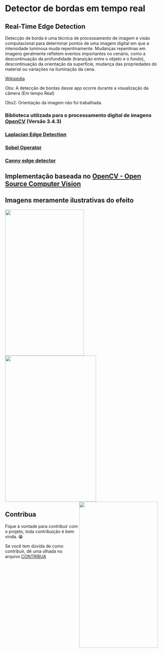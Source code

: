 # Detector de bordas em tempo real
## Real-Time Edge Detection

Detecção de borda é uma técnica de processamento de imagem e visão computacional para determinar pontos de uma imagem digital em que a intensidade luminosa muda repentinamente. Mudanças repentinas em imagens geralmente refletem eventos importantes no cenário, como a descontinuação da profundidade (transição entre o objeto e o fundo), descontinuação da orientação da superfície, mudança das propriedades do material ou variações na iluminação da cena.

[Wikipédia](https://pt.wikipedia.org/wiki/Detec%C3%A7%C3%A3o_de_borda)

Obs: A detecção de bordas desse app ocorre durante a visualização da câmera (Em tempo Real)

Obs2: Orientação da imagem não foi trabalhada. 

### Biblioteca utilizada para o processamento digital de imagens [OpenCV](https://opencv.org/) (Versão 3.4.3)

### [Laplacian Edge Detection](https://github.com/fabriicioa/laplaceDeteccaoDeBordas)
### [Sobel Operator](https://github.com/fabriicioa/sobelDeteccaoDeBordas)
### [Canny edge detector](https://github.com/fabriicioa/cannyDeteccaoDeBordas)

## Implementação baseada no [OpenCV - Open Source Computer Vision](https://docs.opencv.org/3.4/d5/db5/tutorial_laplace_operator.html)

## Imagens meramente ilustrativas do efeito 
<a href="url"><img src="https://github.com/fabriicioa/cannyDeteccaoDeBordas/blob/master/Arquivos/img1.png" align="left" height="480" width="260" ></a>
<a href="url"><img src="https://github.com/fabriicioa/cannyDeteccaoDeBordas/blob/master/Arquivos/img2.png" align="center" height="480" width="300" ></a>
<a href="url"><img src="https://github.com/fabriicioa/cannyDeteccaoDeBordas/blob/master/Arquivos/img3.png" align="right" height="480" width="260" ></a>

## Contribua

Fique à vontade para contribuir com o projeto, toda contribuição é bem vinda. :grin:

Se você tem dúvida de como contribuir, dê uma olhada no arquivo [CONTRIBUA](https://github.com/fabriicioa/cannyDeteccaoDeBordas/blob/master/Contribuindo.pdf)

